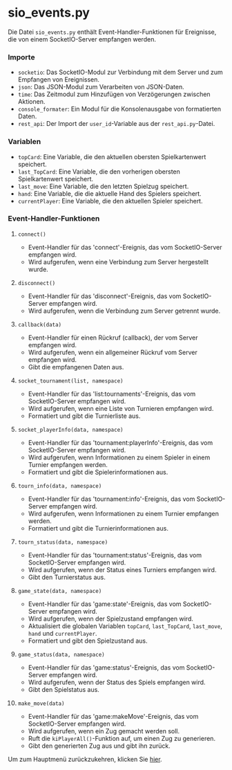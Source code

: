 # sio_events.py

Die Datei `sio_events.py` enthält Event-Handler-Funktionen für Ereignisse, die von einem SocketIO-Server empfangen werden.

### Importe
- `socketio`: Das SocketIO-Modul zur Verbindung mit dem Server und zum Empfangen von Ereignissen.
- `json`: Das JSON-Modul zum Verarbeiten von JSON-Daten.
- `time`: Das Zeitmodul zum Hinzufügen von Verzögerungen zwischen Aktionen.
- `console_formater`: Ein Modul für die Konsolenausgabe von formatierten Daten.
- `rest_api`: Der Import der `user_id`-Variable aus der `rest_api.py`-Datei.

### Variablen
- `topCard`: Eine Variable, die den aktuellen obersten Spielkartenwert speichert.
- `last_TopCard`: Eine Variable, die den vorherigen obersten Spielkartenwert speichert.
- `last_move`: Eine Variable, die den letzten Spielzug speichert.
- `hand`: Eine Variable, die die aktuelle Hand des Spielers speichert.
- `currentPlayer`: Eine Variable, die den aktuellen Spieler speichert.

### Event-Handler-Funktionen
1. `connect()`
   - Event-Handler für das 'connect'-Ereignis, das vom SocketIO-Server empfangen wird.
   - Wird aufgerufen, wenn eine Verbindung zum Server hergestellt wurde.

2. `disconnect()`
   - Event-Handler für das 'disconnect'-Ereignis, das vom SocketIO-Server empfangen wird.
   - Wird aufgerufen, wenn die Verbindung zum Server getrennt wurde.

3. `callback(data)`
   - Event-Handler für einen Rückruf (callback), der vom Server empfangen wird.
   - Wird aufgerufen, wenn ein allgemeiner Rückruf vom Server empfangen wird.
   - Gibt die empfangenen Daten aus.

4. `socket_tournament(list, namespace)`
   - Event-Handler für das 'list:tournaments'-Ereignis, das vom SocketIO-Server empfangen wird.
   - Wird aufgerufen, wenn eine Liste von Turnieren empfangen wird.
   - Formatiert und gibt die Turnierliste aus.

5. `socket_playerInfo(data, namespace)`
   - Event-Handler für das 'tournament:playerInfo'-Ereignis, das vom SocketIO-Server empfangen wird.
   - Wird aufgerufen, wenn Informationen zu einem Spieler in einem Turnier empfangen werden.
   - Formatiert und gibt die Spielerinformationen aus.

6. `tourn_info(data, namespace)`
   - Event-Handler für das 'tournament:info'-Ereignis, das vom SocketIO-Server empfangen wird.
   - Wird aufgerufen, wenn Informationen zu einem Turnier empfangen werden.
   - Formatiert und gibt die Turnierinformationen aus.

7. `tourn_status(data, namespace)`
   - Event-Handler für das 'tournament:status'-Ereignis, das vom SocketIO-Server empfangen wird.
   - Wird aufgerufen, wenn der Status eines Turniers empfangen wird.
   - Gibt den Turnierstatus aus.

8. `game_state(data, namespace)`
   - Event-Handler für das 'game:state'-Ereignis, das vom SocketIO-Server empfangen wird.
   - Wird aufgerufen, wenn der Spielzustand empfangen wird.
   - Aktualisiert die globalen Variablen `topCard`, `last_TopCard`, `last_move`, `hand` und `currentPlayer`.
   - Formatiert und gibt den Spielzustand aus.

9. `game_status(data, namespace)`
   - Event-Handler für das 'game:status'-Ereignis, das vom SocketIO-Server empfangen wird.
   - Wird aufgerufen, wenn der Status des Spiels empfangen wird.
   - Gibt den Spielstatus aus.

10. `make_move(data)`
    - Event-Handler für das 'game:makeMove'-Ereignis, das vom SocketIO-Server empfangen wird.
    - Wird aufgerufen, wenn ein Zug gemacht werden soll.
    - Ruft die `kiPlayerAll()`-Funktion auf, um einen Zug zu generieren.
    - Gibt den generierten Zug aus und gibt ihn zurück.


Um zum Hauptmenü zurückzukehren, klicken Sie [hier](main_menu.md).
